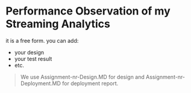 # Performance Observation of my Streaming Analytics

it is a free form. you can add:

* your design
* your test result
* etc.

> We use Assignment-nr-Design.MD for design and Assignment-nr-Deployment.MD for deployment report.
